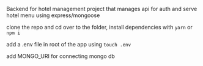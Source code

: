 Backend for hotel management project that manages api for auth and serve hotel menu using express/mongoose

clone the repo and cd over to the folder, install dependencies with `yarn` or `npm i`

add a .env file in root of the app using `touch .env`

add MONGO_URI for connecting mongo db

